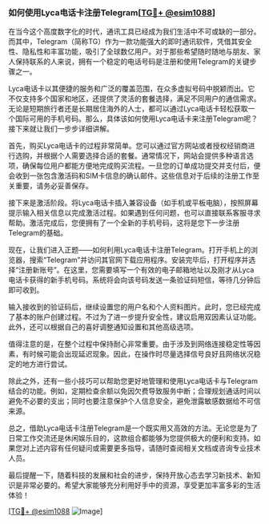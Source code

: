 ### 如何使用Lyca电话卡注册Telegram[[TG💪+ @esim1088](https://t.me/s/esim1088)]

在当今这个高度数字化的时代，通讯工具已经成为我们生活中不可或缺的一部分。而其中，Telegram（简称TG）作为一款功能强大的即时通讯软件，凭借其安全性、隐私性和丰富功能，吸引了全球数亿用户。对于那些希望随时随地与朋友、家人保持联系的人来说，拥有一个稳定的电话号码是注册和使用Telegram的关键步骤之一。

Lyca电话卡以其便捷的服务和广泛的覆盖范围，在众多虚拟号码中脱颖而出。它不仅支持多个国家和地区，还提供了灵活的套餐选择，满足不同用户的通信需求。无论是短期旅行者还是长期居住海外的人士，都可以通过Lyca电话卡轻松获取一个国际可用的手机号码。那么，具体该如何使用Lyca电话卡来注册Telegram呢？接下来就让我们一步步详细讲解。

首先，购买Lyca电话卡的过程非常简单。您可以通过官方网站或者授权经销商进行选购，并根据个人需要选择合适的套餐。通常情况下，网站会提供多种语言选项，确保每位用户都能方便地完成购买流程。一旦您的订单成功提交并支付后，便会收到一张包含激活码和SIM卡信息的确认邮件。这些信息对于后续的注册工作至关重要，请务必妥善保存。

接下来是激活阶段。将Lyca电话卡插入兼容设备（如手机或平板电脑），按照屏幕提示输入相关信息以完成激活过程。如果遇到任何问题，也可以直接联系客服寻求帮助。激活完成后，您便拥有了一个全新的手机号码，这将是您下一步注册Telegram的基础。

现在，让我们进入正题——如何利用Lyca电话卡注册Telegram。打开手机上的浏览器，搜索“Telegram”并访问其官网下载应用程序。安装完毕后，打开程序并选择“注册新账号”。在这里，您需要填写一个有效的电子邮箱地址以及刚才从Lyca电话卡获得的新手机号码。系统将会向该号码发送一条验证码短信，等待几分钟后即可收到。

输入接收到的验证码后，继续设置您的用户名和个人资料图片。此时，您已经完成了基本的账户创建过程。不过为了进一步提升安全性，建议启用双因素认证功能。此外，还可以根据自己的喜好调整通知设置和其他高级选项。

值得注意的是，在整个过程中保持耐心非常重要。由于涉及到网络连接稳定性等因素，有时候可能会出现延迟现象。因此，在操作时尽量选择信号良好且网络状况稳定的地方进行尝试。

除此之外，还有一些小技巧可以帮助您更好地管理和使用Lyca电话卡与Telegram结合的功能。例如，定期检查余额以免因欠费导致服务中断；合理规划通话时间以避免不必要的支出；同时也要注意保护个人信息安全，避免泄露敏感数据给不可信来源。

总之，借助Lyca电话卡注册Telegram是一个既实用又高效的方法。无论您是为了日常工作交流还是休闲娱乐目的，这款组合都能够为您提供极大的便利和支持。如果您对上述内容有任何疑问或需要更多指导，请随时查阅相关文档或咨询专业技术人员。

最后提醒一下，随着科技的发展和社会的进步，保持开放心态去学习新技术、新知识是非常必要的。希望大家能够充分利用好手中的资源，享受更加丰富多彩的生活体验！

[[TG💪+ @esim1088](https://t.me/s/esim1088) ![Image](https://i.postimg.cc/4NQfJmqS/Snipaste-2025-05-13-00-14-12.png)]